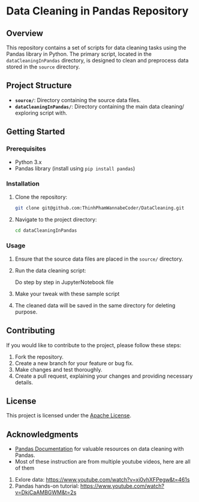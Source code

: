 # Data Cleaning in Pandas Repository

## Overview

This repository contains a set of scripts for data cleaning tasks using the Pandas library in Python. The primary script, located in the `dataCleaningInPandas` directory, is designed to clean and preprocess data stored in the `source` directory.

## Project Structure

- **`source/`**: Directory containing the source data files.
- **`dataCleaningInPandas/`**: Directory containing the main data cleaning/ exploring script with.

## Getting Started

### Prerequisites

- Python 3.x
- Pandas library (install using `pip install pandas`)

### Installation

1. Clone the repository:

    ```bash
    git clone git@github.com:ThinhPhamWannabeCoder/DataCleaning.git
    ```

2. Navigate to the project directory:

    ```bash
    cd dataCleaningInPandas
    ```

### Usage

1. Ensure that the source data files are placed in the `source/` directory.

2. Run the data cleaning script:

    Do step by step in JupyterNotebook file
    
3. Make your tweak with these sample script

4. The cleaned data will be saved in the same directory for deleting purpose.

## Contributing

If you would like to contribute to the project, please follow these steps:

1. Fork the repository.
2. Create a new branch for your feature or bug fix.
3. Make changes and test thoroughly.
4. Create a pull request, explaining your changes and providing necessary details.

## License

This project is licensed under the [Apache License](LICENSE).

## Acknowledgments

- [Pandas Documentation](https://pandas.pydata.org/pandas-docs/stable/index.html) for valuable resources on data cleaning with Pandas.
- Most of these instruction are from multiple youtube videos, here are all of them
1. Exlore data: https://www.youtube.com/watch?v=xi0vhXFPegw&t=461s
2. Pandas hands-on tutorial: https://www.youtube.com/watch?v=DkjCaAMBGWM&t=2s